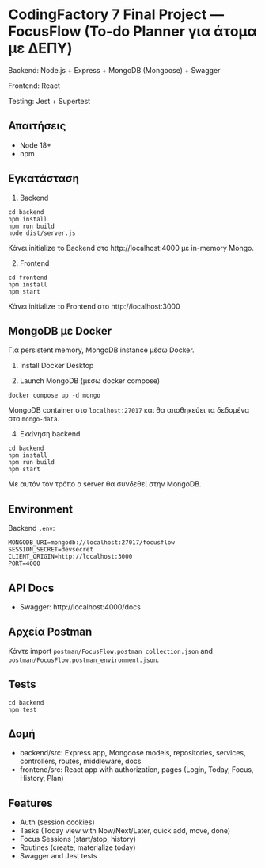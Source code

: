 # CodingFactory 7 Final Project — FocusFlow (To-do Planner για άτομα με ΔΕΠΥ)

Backend: Node.js + Express + MongoDB (Mongoose) + Swagger

Frontend: React

Testing: Jest + Supertest

## Απαιτήσεις
- Node 18+
- npm

## Εγκατάσταση

1) Backend
```
cd backend
npm install
npm run build
node dist/server.js
```
Κάνει initialize το Backend στο http://localhost:4000 με in-memory Mongo.

2) Frontend
```
cd frontend
npm install
npm start
```
Κάνει initialize το Frontend στο http://localhost:3000

## MongoDB με Docker

Για persistent memory, MongoDB instance μέσω Docker.

1) Install Docker Desktop

2) Launch MongoDB (μέσω docker compose)
```
docker compose up -d mongo
```
MongoDB container στο `localhost:27017` και θα αποθηκεύει τα δεδομένα στο `mongo-data`.

4) Εκκίνηση backend
```
cd backend
npm install
npm run build
npm start
```
Με αυτόν τον τρόπο ο server θα συνδεθεί στην MongoDB.

## Environment
Backend `.env`:
```
MONGODB_URI=mongodb://localhost:27017/focusflow
SESSION_SECRET=devsecret
CLIENT_ORIGIN=http://localhost:3000
PORT=4000
```

## API Docs
- Swagger: http://localhost:4000/docs

## Αρχεία Postman
Κάντε import `postman/FocusFlow.postman_collection.json` and `postman/FocusFlow.postman_environment.json`.

## Tests
```
cd backend
npm test
```

## Δομή
- backend/src: Express app, Mongoose models, repositories, services, controllers, routes, middleware, docs
- frontend/src: React app with authorization, pages (Login, Today, Focus, History, Plan)

## Features
- Auth (session cookies)
- Tasks (Today view with Now/Next/Later, quick add, move, done)
- Focus Sessions (start/stop, history)
- Routines (create, materialize today)
- Swagger and Jest tests
